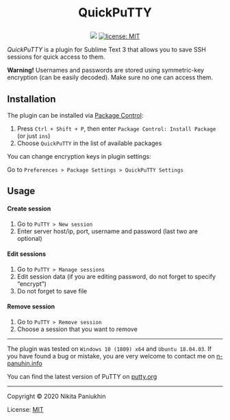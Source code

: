 <h1><p align="center">QuickPuTTY</p></h1>

<div class="badges" align="center">
	<a href="https://packagecontrol.io/packages/QuickPuTTY" target="_blank" title="Package Control: QuickPuTTY"><img src="https://img.shields.io/packagecontrol/dt/QuickPuTTY"></a>
	<a href="http://n-panuhin.info/license.html" target="_blank" title="license: MIT"><img alt="license: MIT" src="https://img.shields.io/static/v1?cacheSeconds=604800&style=flat&label=license&message=MIT&color=informational"></a>
</div>


*QuickPuTTY* is a plugin for Sublime Text 3 that allows you to save SSH sessions for quick access to them.

**Warning!** Usernames and passwords are stored using symmetric-key encryption (can be easily decoded). Make sure no one can access them.

## Installation

The plugin can be installed via [Package Control](https://packagecontrol.io "Visit packagecontrol.io"):

1. Press `Ctrl + Shift + P`, then enter `Package Control: Install Package` (or just `ins`)
2. Choose `QuickPuTTY` in the list of available packages

You can change encryption keys in plugin settings:

Go to `Preferences > Package Settings > QuickPuTTY Settings`

## Usage

#### Create session

1. Go to `PuTTY > New session`
2. Enter server host/ip, port, username and password (last two are optional)

#### Edit sessions

1. Go to `PuTTY > Manage sessions`
2. Edit session data (if you are editing password, do not forget to specify “encrypt”)
3. Do not forget to save file

#### Remove session

1. Go to `PuTTY > Remove session`
2. Choose a session that you want to remove

-------------------------------------------

The plugin was tested on `Windows 10 (1809) x64` and `Ubuntu 18.04.03`.
If you have found a bug or mistake, you are very welcome to contact me on [n-panuhin.info](https://n-panuhin.info "Visit n-panuhin.info")

You can find the latest version of PuTTY on [putty.org](https://putty.org "Visit putty.org")

-------------------------------------------

Copyright &copy; 2020 Nikita Paniukhin

License: [MIT](http://n-panuhin.info/license.html "Visit n-panuhin.info/license")